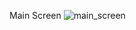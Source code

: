 Main Screen
![main_screen](https://github.com/user-attachments/assets/4c850196-1c91-4e81-ae10-77e74c8e0dea)
